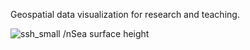 Geospatial data visualization for research and teaching.

![ssh_small](https://github.com/anhph95/Bio-Geoinformatics/assets/88524921/1d23a64c-ea95-41c8-bc00-09af92148c85)
/nSea surface height 

